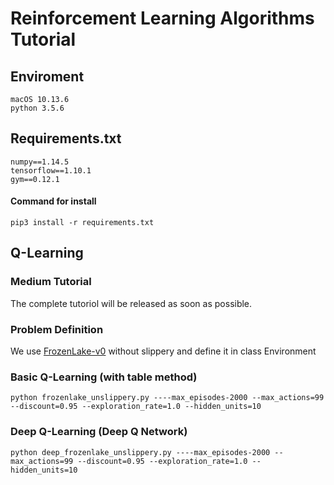 
# Reinforcement Learning Algorithms Tutorial

## Enviroment
```
macOS 10.13.6
python 3.5.6
```

## Requirements.txt
```
numpy==1.14.5
tensorflow==1.10.1
gym==0.12.1
```
#### Command for install
```
pip3 install -r requirements.txt
```

## Q-Learning
### Medium Tutorial
The complete tutoriol will be released as soon as possible.

### Problem Definition
We use [FrozenLake-v0](https://gym.openai.com/envs/FrozenLake-v0/) without slippery and define it in class Environment

### Basic Q-Learning (with table method)
```
python frozenlake_unslippery.py ----max_episodes-2000 --max_actions=99 --discount=0.95 --exploration_rate=1.0 --hidden_units=10
```

### Deep Q-Learning (Deep Q Network) 
```
python deep_frozenlake_unslippery.py ----max_episodes-2000 --max_actions=99 --discount=0.95 --exploration_rate=1.0 --hidden_units=10
```
